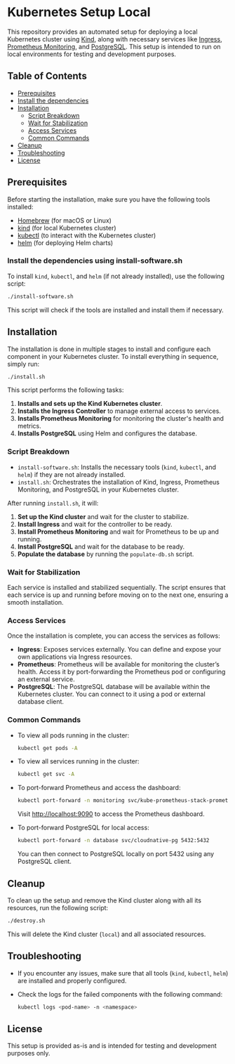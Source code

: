# Kubernetes Setup Local

This repository provides an automated setup for deploying a local Kubernetes cluster
using [Kind](https://kind.sigs.k8s.io/), along with necessary services
like [Ingress](https://kubernetes.github.io/ingress-nginx/), [Prometheus Monitoring](https://prometheus.io/),
and [PostgreSQL](https://www.postgresql.org/). This setup is intended to run on local environments for testing and
development purposes.

## Table of Contents
- [Prerequisites](#prerequisites)
- [Install the dependencies](#install-the-dependencies-using-install-softwaresh)
- [Installation](#installation)
  - [Script Breakdown](#script-breakdown)
  - [Wait for Stabilization](#wait-for-stabilization)
  - [Access Services](#access-services)
  - [Common Commands](#common-commands)
- [Cleanup](#cleanup)
- [Troubleshooting](#troubleshooting)
- [License](#license)

## Prerequisites

Before starting the installation, make sure you have the following tools installed:

- [Homebrew](https://brew.sh/) (for macOS or Linux) 
- [kind](https://kind.sigs.k8s.io/) (for local Kubernetes cluster)
- [kubectl](https://kubernetes.io/docs/tasks/tools/install-kubectl/) (to interact with the Kubernetes cluster)
- [helm](https://helm.sh/docs/intro/install/) (for deploying Helm charts)

### Install the dependencies using install-software.sh

To install `kind`, `kubectl`, and `helm` (if not already installed), use the following script:

```bash
./install-software.sh
````

This script will check if the tools are installed and install them if necessary.

## Installation

The installation is done in multiple stages to install and configure each component in your Kubernetes cluster. To
install everything in sequence, simply run:

```bash
./install.sh
```

This script performs the following tasks:

1. **Installs and sets up the Kind Kubernetes cluster**.
2. **Installs the Ingress Controller** to manage external access to services.
3. **Installs Prometheus Monitoring** for monitoring the cluster's health and metrics.
4. **Installs PostgreSQL** using Helm and configures the database.

### Script Breakdown

* `install-software.sh`: Installs the necessary tools (`kind`, `kubectl`, and `helm`) if they are not already installed.
* `install.sh`: Orchestrates the installation of Kind, Ingress, Prometheus Monitoring, and PostgreSQL in your Kubernetes
  cluster.

After running `install.sh`, it will:

1. **Set up the Kind cluster** and wait for the cluster to stabilize.
2. **Install Ingress** and wait for the controller to be ready.
3. **Install Prometheus Monitoring** and wait for Prometheus to be up and running.
4. **Install PostgreSQL** and wait for the database to be ready.
5. **Populate the database** by running the `populate-db.sh` script.

### Wait for Stabilization

Each service is installed and stabilized sequentially. The script ensures that each service is up and running before
moving on to the next one, ensuring a smooth installation.

### Access Services

Once the installation is complete, you can access the services as follows:

* **Ingress**: Exposes services externally. You can define and expose your own applications via Ingress resources.
* **Prometheus**: Prometheus will be available for monitoring the cluster’s health. Access it by port-forwarding the
  Prometheus pod or configuring an external service.
* **PostgreSQL**: The PostgreSQL database will be available within the Kubernetes cluster. You can connect to it using a
  pod or external database client.

### Common Commands

* To view all pods running in the cluster:

  ```bash
  kubectl get pods -A
  ```

* To view all services running in the cluster:

  ```bash
  kubectl get svc -A
  ```

* To port-forward Prometheus and access the dashboard:

  ```bash
  kubectl port-forward -n monitoring svc/kube-prometheus-stack-prometheus 9090:9090
  ```

  Visit [http://localhost:9090](http://localhost:9090) to access the Prometheus dashboard.

* To port-forward PostgreSQL for local access:

  ```bash
  kubectl port-forward -n database svc/cloudnative-pg 5432:5432
  ```

  You can then connect to PostgreSQL locally on port 5432 using any PostgreSQL client.

## Cleanup

To clean up the setup and remove the Kind cluster along with all its resources, run the following script:

```bash
./destroy.sh
```

This will delete the Kind cluster (`local`) and all associated resources.

## Troubleshooting

* If you encounter any issues, make sure that all tools (`kind`, `kubectl`, `helm`) are installed and properly
  configured.
* Check the logs for the failed components with the following command:

  ```bash
  kubectl logs <pod-name> -n <namespace>
  ```

## License

This setup is provided as-is and is intended for testing and development purposes only.

